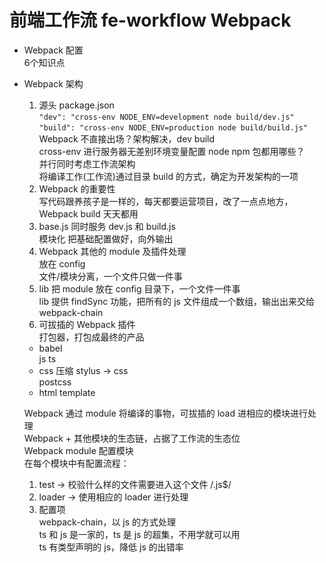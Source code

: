 # 前端工作流 fe-workflow Webpack  

- Webpack 配置  
  6个知识点  

- Webpack 架构  
  1. 源头 package.json  
    `"dev": "cross-env NODE_ENV=development node build/dev.js"`  
    `"build": "cross-env NODE_ENV=production node build/build.js"`  
    Webpack 不直接出场？架构解决，dev build  
    cross-env 进行服务器无差别环境变量配置 node npm 包都用哪些？  
    并行同时考虑工作流架构  
    将编译工作(工作流)通过目录 build 的方式，确定为开发架构的一项  
  2. Webpack 的重要性  
    写代码跟养孩子是一样的，每天都要运营项目，改了一点点地方，Webpack build 天天都用  
  3. base.js 同时服务 dev.js 和 build.js  
    模块化 把基础配置做好，向外输出  
  4. Webpack 其他的 module 及插件处理  
    放在 config  
    文件/模块分离，一个文件只做一件事  
  5. lib 把 module 放在 config 目录下，一个文件一件事  
    lib 提供 findSync 功能，把所有的 js 文件组成一个数组，输出出来交给 webpack-chain  
  6. 可拔插的 Webpack 插件  
    打包器，打包成最终的产品  
    - babel  
      js ts  
    - css 压缩 stylus -> css  
      postcss  
    - html template  

  Webpack 通过 module 将编译的事物，可拔插的 load 进相应的模块进行处理  
  Webpack + 其他模块的生态链，占据了工作流的生态位  
  Webpack module 配置模块  
  在每个模块中有配置流程：  
    1. test -> 校验什么样的文件需要进入这个文件 /.js$/  
    2. loader -> 使用相应的 loader 进行处理  
    3. 配置项  
      webpack-chain，以 js 的方式处理  
      ts 和 js 是一家的，ts 是 js 的超集，不用学就可以用  
      ts 有类型声明的 js，降低 js 的出错率  